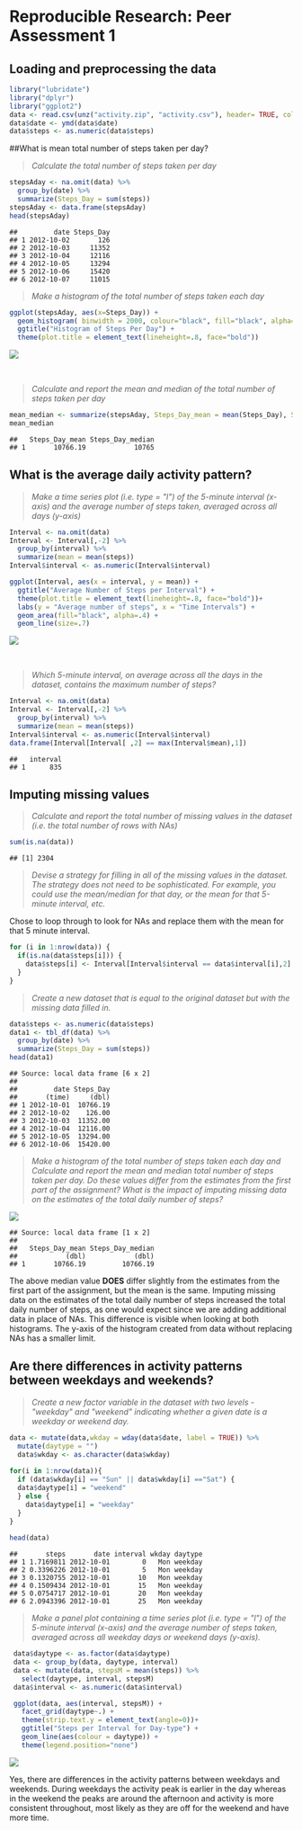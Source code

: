 # Reproducible Research: Peer Assessment 1

## Loading and preprocessing the data

```r
library("lubridate")
library("dplyr")
library("ggplot2")
data <- read.csv(unz("activity.zip", "activity.csv"), header= TRUE, colClasses = "character")
data$date <- ymd(data$date)
data$steps <- as.numeric(data$steps)
```

##What is mean total number of steps taken per day?

> *Calculate the total number of steps taken per day*


```r
stepsAday <- na.omit(data) %>%
  group_by(date) %>%
  summarize(Steps_Day = sum(steps))
stepsAday <- data.frame(stepsAday)
head(stepsAday)
```

```
##         date Steps_Day
## 1 2012-10-02       126
## 2 2012-10-03     11352
## 3 2012-10-04     12116
## 4 2012-10-05     13294
## 5 2012-10-06     15420
## 6 2012-10-07     11015
```

> *Make a histogram of the total number of steps taken each day*


```r
ggplot(stepsAday, aes(x=Steps_Day)) +
  geom_histogram( binwidth = 2000, colour="black", fill="black", alpha=0.5) +
  ggtitle("Histogram of Steps Per Day") + 
  theme(plot.title = element_text(lineheight=.8, face="bold")) 
```

![](PA1_template_files/figure-html/unnamed-chunk-3-1.png) 

<br>

> *Calculate and report the mean and median of the total number of steps taken per day*


```r
mean_median <- summarize(stepsAday, Steps_Day_mean = mean(Steps_Day), Steps_Day_median = median(Steps_Day))
mean_median
```

```
##   Steps_Day_mean Steps_Day_median
## 1       10766.19            10765
```

## What is the average daily activity pattern?

> *Make a time series plot (i.e. type = "l") of the 5-minute interval (x-axis) and the average number of steps taken, averaged across all days (y-axis)*


```r
Interval <- na.omit(data)
Interval <- Interval[,-2] %>%
  group_by(interval) %>%
  summarize(mean = mean(steps))
Interval$interval <- as.numeric(Interval$interval)

ggplot(Interval, aes(x = interval, y = mean)) + 
  ggtitle("Average Number of Steps per Interval") + 
  theme(plot.title = element_text(lineheight=.8, face="bold"))+
  labs(y = "Average number of steps", x = "Time Intervals") +
  geom_area(fill="black", alpha=.4) +
  geom_line(size=.7)  
```

![](PA1_template_files/figure-html/unnamed-chunk-5-1.png) 

<br>

> *Which 5-minute interval, on average across all the days in the dataset, contains the maximum number of steps?*


```r
Interval <- na.omit(data)
Interval <- Interval[,-2] %>%
  group_by(interval) %>%
  summarize(mean = mean(steps))
Interval$interval <- as.numeric(Interval$interval)
data.frame(Interval[Interval[ ,2] == max(Interval$mean),1])
```

```
##   interval
## 1      835
```

## Imputing missing values
> *Calculate and report the total number of missing values in the dataset (i.e. the total number of rows with NAs)*


```r
sum(is.na(data))
```

```
## [1] 2304
```

> *Devise a strategy for filling in all of the missing values in the dataset. The strategy does not need to be sophisticated. For example, you could use the mean/median for that day, or the mean for that 5-minute interval, etc.*

Chose to loop through to look for NAs and replace them with the mean for that 5 minute interval.


```r
for (i in 1:nrow(data)) {
  if(is.na(data$steps[i])) {
    data$steps[i] <- Interval[Interval$interval == data$interval[i],2]
  }
}
```

> *Create a new dataset that is equal to the original dataset but with the missing data filled in.*


```r
data$steps <- as.numeric(data$steps)
data1 <- tbl_df(data) %>%
  group_by(date) %>%
  summarize(Steps_Day = sum(steps))
head(data1)
```

```
## Source: local data frame [6 x 2]
## 
##         date Steps_Day
##       (time)     (dbl)
## 1 2012-10-01  10766.19
## 2 2012-10-02    126.00
## 3 2012-10-03  11352.00
## 4 2012-10-04  12116.00
## 5 2012-10-05  13294.00
## 6 2012-10-06  15420.00
```

> *Make a histogram of the total number of steps taken each day and Calculate and report the mean and median total number of steps taken per day. Do these values differ from the estimates from the first part of the assignment? What is the impact of imputing missing data on the estimates of the total daily number of steps?*

![](PA1_template_files/figure-html/unnamed-chunk-10-1.png) 

```
## Source: local data frame [1 x 2]
## 
##   Steps_Day_mean Steps_Day_median
##            (dbl)            (dbl)
## 1       10766.19         10766.19
```

The above median value **DOES** differ slightly from the estimates from the first part of the assignment, but the mean is the same. Imputing missing data on the estimates of the total daily number of steps increased the total daily number of steps, as one would expect since we are adding additional data in place of NAs. This difference is visible when looking at both histograms. The y-axis of the histogram created from data without replacing NAs has a smaller limit.

## Are there differences in activity patterns between weekdays and weekends?

> *Create a new factor variable in the dataset with two levels - "weekday" and "weekend" indicating whether a given date is a weekday or weekend day.*


```r
data <- mutate(data,wkday = wday(data$date, label = TRUE)) %>%
  mutate(daytype = "")
  data$wkday <- as.character(data$wkday)
  
for(i in 1:nrow(data)){
  if (data$wkday[i] == "Sun" || data$wkday[i] =="Sat") {
  data$daytype[i] = "weekend"
  } else {
    data$daytype[i] = "weekday"
  }
}
  
head(data)
```

```
##       steps       date interval wkday daytype
## 1 1.7169811 2012-10-01        0   Mon weekday
## 2 0.3396226 2012-10-01        5   Mon weekday
## 3 0.1320755 2012-10-01       10   Mon weekday
## 4 0.1509434 2012-10-01       15   Mon weekday
## 5 0.0754717 2012-10-01       20   Mon weekday
## 6 2.0943396 2012-10-01       25   Mon weekday
```

> *Make a panel plot containing a time series plot (i.e. type = "l") of the 5-minute interval (x-axis) and the average number of steps taken, averaged across all weekday days or weekend days (y-axis).*


```r
 data$daytype <- as.factor(data$daytype)
 data <- group_by(data, daytype, interval)
 data <- mutate(data, stepsM = mean(steps)) %>%
   select(daytype, interval, stepsM)
 data$interval <- as.numeric(data$interval)

 ggplot(data, aes(interval, stepsM)) + 
   facet_grid(daytype~.) +
   theme(strip.text.y = element_text(angle=0))+
   ggtitle("Steps per Interval for Day-type") +
   geom_line(aes(colour = daytype)) +
   theme(legend.position="none") 
```

![](PA1_template_files/figure-html/unnamed-chunk-12-1.png) 

Yes, there are differences in the activity patterns between weekdays and weekends. During weekdays the activity peak is earlier in the day whereas in the weekend the peaks are around the afternoon and activity is more consistent throughout, most likely as they are off for the weekend and have more time.
